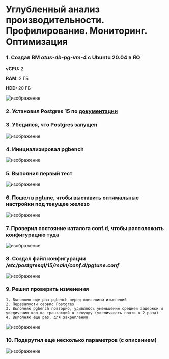 #   Углубленный анализ производительности. Профилирование. Мониторинг. Оптимизация 
### 1\. Создал ВМ *otus-db-pg-vm-4* с Ubuntu 20.04 в ЯО
**vCPU:** 2

**RAM:** 2 ГБ

**HDD:** 20 ГБ

![изображение](https://github.com/rus-99-pk/otus_edu/assets/93255418/ed7f1c91-7643-4d1d-80b3-e0304bea9f87)

### 2\. Установил Postgres 15 по [документации](https://www.postgresql.org/download/linux/ubuntu/)

### 3\. Убедился, что Postgres запущен
![изображение](https://github.com/rus-99-pk/otus_edu/assets/93255418/d77f5d7e-7ebf-4799-a7e6-ce7af005b4a2)

### 4\. Инициализировал pgbench
![изображение](https://github.com/rus-99-pk/otus_edu/assets/93255418/4217d673-1c15-4d89-840e-feb9f01e7776)

### 5\. Выполнил первый тест
![изображение](https://github.com/rus-99-pk/otus_edu/assets/93255418/8b184843-ef39-4276-a2cb-df8879d1e28d)

### 6\. Пошел в [pgtune](https://pgtune.leopard.in.ua/), чтобы выставить оптимальные настройки под текущее железо
![изображение](https://github.com/rus-99-pk/otus_edu/assets/93255418/c197b825-23f1-4f40-b5a5-cfd158af849c)

### 7\. Проверил состояние каталога conf.d, чтобы расположить конфигурацию туда
![изображение](https://github.com/rus-99-pk/otus_edu/assets/93255418/7d9de361-6127-492f-9b67-07a1f2946cb2)

### 8\. Создал файл конфигурации */etc/postgresql/15/main/conf.d/pgtune.conf*
![изображение](https://github.com/rus-99-pk/otus_edu/assets/93255418/dc056601-1910-46b0-a08b-f48198654274)

### 9\. Решил проверить изменения
	1. Выполнил еще раз pgbench перед внесением изменений
	2. Перезапусти сервис Postgres
	3. Выполняю pgbench повторно, удивляюсь уменьшению средней задержки и уведичению кол-ва транзакций в секунду (увеличилось почти в 2 раза)
	4. Выполняю еще раз, для закрепления
![изображение](https://github.com/rus-99-pk/otus_edu/assets/93255418/d96fe818-3dcd-4a3d-91b3-1dd4eaebf22e)

### 10\. Подкрутил еще несколько параметров (с описанием)
![изображение](https://github.com/rus-99-pk/otus_edu/assets/93255418/e0a6c380-8842-4ca7-af52-6a84f3fe2d3a)
